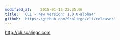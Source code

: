 ```yaml
---
modified_at:	2015-01-15 23:35:06
title:	'CLI - New version: 1.0.0-alpha4'
github: 'https://github.com/Scalingo/cli/releases'
---
```


http://cli.scalingo.com

